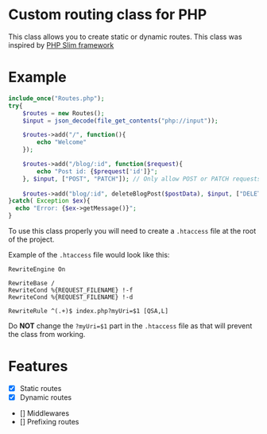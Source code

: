 # Custom routing class for PHP
This class allows you to create static or dynamic routes. This class was inspired by [PHP Slim framework](https://www.slimframework.com/)

# Example

```php
include_once("Routes.php");
try{
	$routes = new Routes();
	$input = json_decode(file_get_contents("php://input"));

	$routes->add("/", function(){ 
		echo "Welcome"
	});

	$routes->add("/blog/:id", function($request){
		echo "Post id: {$prequest['id']}";
	}, $input, ["POST", "PATCH"]); // Only allow POST or PATCH requests to this route
	
	$routes->add("blog/:id", deleteBlogPost($postData), $input, ["DELETE"]);
}catch( Exception $ex){
  echo "Error: {$ex->getMessage()}";
}
```

To use this class properly you will need to create a `.htaccess` file at the root of the project.

Example of the `.htaccess` file would look like this:

```
RewriteEngine On

RewriteBase /
RewriteCond %{REQUEST_FILENAME} !-f
RewriteCond %{REQUEST_FILENAME} !-d

RewriteRule ^(.+)$ index.php?myUri=$1 [QSA,L]
```

Do **NOT** change the `?myUri=$1` part in the `.htaccess` file as that will prevent the class from working.

# Features

* [x] Static routes
* [x] Dynamic routes
* [] Middlewares 
* [] Prefixing routes 
